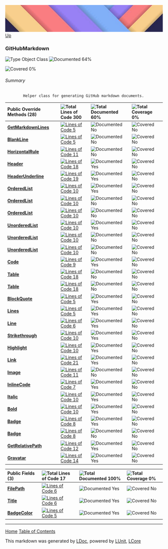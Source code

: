 ![](../Content/LDoc-banner-small.png "")
[Up](../LDoc.md)

### GitHubMarkdown

![Type Object Class](http://b.repl.ca/v1/Type-Object%20Class-blue.png "") ![Documented 64%](http://b.repl.ca/v1/Documented-64%25-yellowgreen.png "")

![Covered 0%](http://b.repl.ca/v1/Covered-0%25-red.png "")


###### Summary

            Helper class for generating GitHub markdown documents.
            

Public  Override Methods (28) | ![Total Lines of Code 300](http://b.repl.ca/v1/Total%20Lines%20of%20Code-300-blue.png "") | ![Total Documented 60%](http://b.repl.ca/v1/Total%20Documented-60%25-yellowgreen.png "") | ![Total Coverage 0%](http://b.repl.ca/v1/Total%20Coverage-0%25-red.png "")
:---  | :---  | :---  | :--- 
**[GetMarkdownLines](GitHubMarkdown_GetMarkdownLines.md)** | [![Lines of Code 5](http://b.repl.ca/v1/Lines%20of%20Code-5-blue.png "")](../Markdown/GitHubMarkdown.cs$L61) | ![Documented No](http://b.repl.ca/v1/Documented-No-red.png "") | ![Covered No](http://b.repl.ca/v1/Covered-No-red.png "")
**[BlankLine](GitHubMarkdown_BlankLine.md)** | [![Lines of Code 5](http://b.repl.ca/v1/Lines%20of%20Code-5-blue.png "")](../Markdown/GitHubMarkdown.cs$L69) | ![Documented No](http://b.repl.ca/v1/Documented-No-red.png "") | ![Covered No](http://b.repl.ca/v1/Covered-No-red.png "")
**[HorizontalRule](GitHubMarkdown_HorizontalRule.md)** | [![Lines of Code 11](http://b.repl.ca/v1/Lines%20of%20Code-11-blue.png "")](../Markdown/GitHubMarkdown.cs$L81) | ![Documented No](http://b.repl.ca/v1/Documented-No-red.png "") | ![Covered No](http://b.repl.ca/v1/Covered-No-red.png "")
**[Header](GitHubMarkdown_Header.md)** | [![Lines of Code 18](http://b.repl.ca/v1/Lines%20of%20Code-18-blue.png "")](../Markdown/GitHubMarkdown.cs$L99) | ![Documented Yes](http://b.repl.ca/v1/Documented-Yes-brightgreen.png "") | ![Covered No](http://b.repl.ca/v1/Covered-No-red.png "")
**[HeaderUnderline](GitHubMarkdown_HeaderUnderline.md)** | [![Lines of Code 19](http://b.repl.ca/v1/Lines%20of%20Code-19-blue.png "")](../Markdown/GitHubMarkdown.cs$L119) | ![Documented Yes](http://b.repl.ca/v1/Documented-Yes-brightgreen.png "") | ![Covered No](http://b.repl.ca/v1/Covered-No-red.png "")
**[OrderedList](GitHubMarkdown_OrderedList.md)** | [![Lines of Code 10](http://b.repl.ca/v1/Lines%20of%20Code-10-blue.png "")](../Markdown/GitHubMarkdown.cs$L141) | ![Documented Yes](http://b.repl.ca/v1/Documented-Yes-brightgreen.png "") | ![Covered No](http://b.repl.ca/v1/Covered-No-red.png "")
**[OrderedList](GitHubMarkdown_OrderedList.md)** | [![Lines of Code 10](http://b.repl.ca/v1/Lines%20of%20Code-10-blue.png "")](../Markdown/GitHubMarkdown.cs$L141) | ![Documented No](http://b.repl.ca/v1/Documented-No-red.png "") | ![Covered No](http://b.repl.ca/v1/Covered-No-red.png "")
**[OrderedList](GitHubMarkdown_OrderedList.md)** | [![Lines of Code 10](http://b.repl.ca/v1/Lines%20of%20Code-10-blue.png "")](../Markdown/GitHubMarkdown.cs$L141) | ![Documented No](http://b.repl.ca/v1/Documented-No-red.png "") | ![Covered No](http://b.repl.ca/v1/Covered-No-red.png "")
**[UnorderedList](GitHubMarkdown_UnorderedList.md)** | [![Lines of Code 10](http://b.repl.ca/v1/Lines%20of%20Code-10-blue.png "")](../Markdown/GitHubMarkdown.cs$L198) | ![Documented Yes](http://b.repl.ca/v1/Documented-Yes-brightgreen.png "") | ![Covered No](http://b.repl.ca/v1/Covered-No-red.png "")
**[UnorderedList](GitHubMarkdown_UnorderedList.md)** | [![Lines of Code 10](http://b.repl.ca/v1/Lines%20of%20Code-10-blue.png "")](../Markdown/GitHubMarkdown.cs$L198) | ![Documented No](http://b.repl.ca/v1/Documented-No-red.png "") | ![Covered No](http://b.repl.ca/v1/Covered-No-red.png "")
**[UnorderedList](GitHubMarkdown_UnorderedList.md)** | [![Lines of Code 10](http://b.repl.ca/v1/Lines%20of%20Code-10-blue.png "")](../Markdown/GitHubMarkdown.cs$L198) | ![Documented No](http://b.repl.ca/v1/Documented-No-red.png "") | ![Covered No](http://b.repl.ca/v1/Covered-No-red.png "")
**[Code](GitHubMarkdown_Code.md)** | [![Lines of Code 9](http://b.repl.ca/v1/Lines%20of%20Code-9-blue.png "")](../Markdown/GitHubMarkdown.cs$L240) | ![Documented Yes](http://b.repl.ca/v1/Documented-Yes-brightgreen.png "") | ![Covered No](http://b.repl.ca/v1/Covered-No-red.png "")
**[Table](GitHubMarkdown_Table.md)** | [![Lines of Code 18](http://b.repl.ca/v1/Lines%20of%20Code-18-blue.png "")](../Markdown/GitHubMarkdown.cs$L263) | ![Documented No](http://b.repl.ca/v1/Documented-No-red.png "") | ![Covered No](http://b.repl.ca/v1/Covered-No-red.png "")
**[Table](GitHubMarkdown_Table.md)** | [![Lines of Code 18](http://b.repl.ca/v1/Lines%20of%20Code-18-blue.png "")](../Markdown/GitHubMarkdown.cs$L263) | ![Documented No](http://b.repl.ca/v1/Documented-No-red.png "") | ![Covered No](http://b.repl.ca/v1/Covered-No-red.png "")
**[BlockQuote](GitHubMarkdown_BlockQuote.md)** | [![Lines of Code 5](http://b.repl.ca/v1/Lines%20of%20Code-5-blue.png "")](../Markdown/GitHubMarkdown.cs$L328) | ![Documented Yes](http://b.repl.ca/v1/Documented-Yes-brightgreen.png "") | ![Covered No](http://b.repl.ca/v1/Covered-No-red.png "")
**[Lines](GitHubMarkdown_Lines.md)** | [![Lines of Code 5](http://b.repl.ca/v1/Lines%20of%20Code-5-blue.png "")](../Markdown/GitHubMarkdown.cs$L336) | ![Documented Yes](http://b.repl.ca/v1/Documented-Yes-brightgreen.png "") | ![Covered No](http://b.repl.ca/v1/Covered-No-red.png "")
**[Line](GitHubMarkdown_Line.md)** | [![Lines of Code 6](http://b.repl.ca/v1/Lines%20of%20Code-6-blue.png "")](../Markdown/GitHubMarkdown.cs$L336) | ![Documented Yes](http://b.repl.ca/v1/Documented-Yes-brightgreen.png "") | ![Covered No](http://b.repl.ca/v1/Covered-No-red.png "")
**[Strikethrough](GitHubMarkdown_Strikethrough.md)** | [![Lines of Code 10](http://b.repl.ca/v1/Lines%20of%20Code-10-blue.png "")](../Markdown/GitHubMarkdown.cs$L358) | ![Documented Yes](http://b.repl.ca/v1/Documented-Yes-brightgreen.png "") | ![Covered No](http://b.repl.ca/v1/Covered-No-red.png "")
**[Highlight](GitHubMarkdown_Highlight.md)** | [![Lines of Code 10](http://b.repl.ca/v1/Lines%20of%20Code-10-blue.png "")](../Markdown/GitHubMarkdown.cs$L371) | ![Documented Yes](http://b.repl.ca/v1/Documented-Yes-brightgreen.png "") | ![Covered No](http://b.repl.ca/v1/Covered-No-red.png "")
**[Link](GitHubMarkdown_Link.md)** | [![Lines of Code 21](http://b.repl.ca/v1/Lines%20of%20Code-21-blue.png "")](../Markdown/GitHubMarkdown.cs$L387) | ![Documented Yes](http://b.repl.ca/v1/Documented-Yes-brightgreen.png "") | ![Covered No](http://b.repl.ca/v1/Covered-No-red.png "")
**[Image](GitHubMarkdown_Image.md)** | [![Lines of Code 11](http://b.repl.ca/v1/Lines%20of%20Code-11-blue.png "")](../Markdown/GitHubMarkdown.cs$L414) | ![Documented No](http://b.repl.ca/v1/Documented-No-red.png "") | ![Covered No](http://b.repl.ca/v1/Covered-No-red.png "")
**[InlineCode](GitHubMarkdown_InlineCode.md)** | [![Lines of Code 7](http://b.repl.ca/v1/Lines%20of%20Code-7-blue.png "")](../Markdown/GitHubMarkdown.cs$L424) | ![Documented Yes](http://b.repl.ca/v1/Documented-Yes-brightgreen.png "") | ![Covered No](http://b.repl.ca/v1/Covered-No-red.png "")
**[Italic](GitHubMarkdown_Italic.md)** | [![Lines of Code 10](http://b.repl.ca/v1/Lines%20of%20Code-10-blue.png "")](../Markdown/GitHubMarkdown.cs$L437) | ![Documented Yes](http://b.repl.ca/v1/Documented-Yes-brightgreen.png "") | ![Covered No](http://b.repl.ca/v1/Covered-No-red.png "")
**[Bold](GitHubMarkdown_Bold.md)** | [![Lines of Code 10](http://b.repl.ca/v1/Lines%20of%20Code-10-blue.png "")](../Markdown/GitHubMarkdown.cs$L450) | ![Documented Yes](http://b.repl.ca/v1/Documented-Yes-brightgreen.png "") | ![Covered No](http://b.repl.ca/v1/Covered-No-red.png "")
**[Badge](GitHubMarkdown_Badge.md)** | [![Lines of Code 8](http://b.repl.ca/v1/Lines%20of%20Code-8-blue.png "")](../Markdown/GitHubMarkdown.cs$L470) | ![Documented Yes](http://b.repl.ca/v1/Documented-Yes-brightgreen.png "") | ![Covered No](http://b.repl.ca/v1/Covered-No-red.png "")
**[Badge](GitHubMarkdown_Badge.md)** | [![Lines of Code 8](http://b.repl.ca/v1/Lines%20of%20Code-8-blue.png "")](../Markdown/GitHubMarkdown.cs$L470) | ![Documented No](http://b.repl.ca/v1/Documented-No-red.png "") | ![Covered No](http://b.repl.ca/v1/Covered-No-red.png "")
**[GetRelativePath](GitHubMarkdown_GetRelativePath.md)** | [![Lines of Code 12](http://b.repl.ca/v1/Lines%20of%20Code-12-blue.png "")](../Markdown/GitHubMarkdown.cs$L499) | ![Documented Yes](http://b.repl.ca/v1/Documented-Yes-brightgreen.png "") | ![Covered No](http://b.repl.ca/v1/Covered-No-red.png "")
**[Gravatar](GitHubMarkdown_Gravatar.md)** | [![Lines of Code 14](http://b.repl.ca/v1/Lines%20of%20Code-14-blue.png "")](../Markdown/GitHubMarkdown.cs$L519) | ![Documented Yes](http://b.repl.ca/v1/Documented-Yes-brightgreen.png "") | ![Covered No](http://b.repl.ca/v1/Covered-No-red.png "")


Public   Fields (3) | ![Total Lines of Code 17](http://b.repl.ca/v1/Total%20Lines%20of%20Code-17-blue.png "") | ![Total Documented 100%](http://b.repl.ca/v1/Total%20Documented-100%25-brightgreen.png "") | ![Total Coverage 0%](http://b.repl.ca/v1/Total%20Coverage-0%25-red.png "")
:---  | :---  | :---  | :--- 
**[FilePath](GitHubMarkdown_FilePath.md)** | [![Lines of Code 6](http://b.repl.ca/v1/Lines%20of%20Code-6-blue.png "")](../Markdown/GitHubMarkdown.cs$L25) | ![Documented Yes](http://b.repl.ca/v1/Documented-Yes-brightgreen.png "") | ![Covered No](http://b.repl.ca/v1/Covered-No-red.png "")
**[Title](GitHubMarkdown_Title.md)** | [![Lines of Code 6](http://b.repl.ca/v1/Lines%20of%20Code-6-blue.png "")](../Markdown/GitHubMarkdown.cs$L30) | ![Documented Yes](http://b.repl.ca/v1/Documented-Yes-brightgreen.png "") | ![Covered No](http://b.repl.ca/v1/Covered-No-red.png "")
**[BadgeColor](GitHubMarkdown_BadgeColor.md)** | [![Lines of Code 5](http://b.repl.ca/v1/Lines%20of%20Code-5-blue.png "")](../Markdown/GitHubMarkdown.cs$L481) | ![Documented Yes](http://b.repl.ca/v1/Documented-Yes-brightgreen.png "") | ![Covered No](http://b.repl.ca/v1/Covered-No-red.png "")




---

[Home](../../README.md) [Table of Contents](../../TableOfContents.md)

This markdown was generated by [LDoc](https://github.com/CodeSingularity/LDoc), powered by [LUnit](https://github.com/CodeSingularity/LUnit), [LCore](https://github.com/CodeSingularity/LCore)
